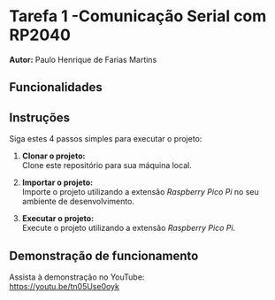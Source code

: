 # Tarefa 1 -Comunicação Serial com RP2040

**Autor:** Paulo Henrique de Farias Martins

## Funcionalidades



## Instruções

Siga estes 4 passos simples para executar o projeto:

1. **Clonar o projeto:**  
   Clone este repositório para sua máquina local.

2. **Importar o projeto:**  
   Importe o projeto utilizando a extensão *Raspberry Pico Pi* no seu ambiente de desenvolvimento.

3. **Executar o projeto:**  
   Execute o projeto utilizando a extensão *Raspberry Pico Pi*.

## Demonstração de funcionamento

Assista à demonstração no YouTube:  
https://youtu.be/tn05Use0oyk
